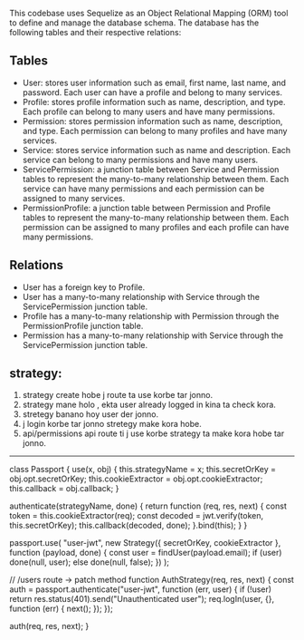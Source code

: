 This codebase uses Sequelize as an Object Relational Mapping (ORM) tool to define and manage the database schema. The database has the following tables and their respective relations:

## Tables
- User: stores user information such as email, first name, last name, and password. Each user can have a profile and belong to many services.
- Profile: stores profile information such as name, description, and type. Each profile can belong to many users and have many permissions.
- Permission: stores permission information such as name, description, and type. Each permission can belong to many profiles and have many services.
- Service: stores service information such as name and description. Each service can belong to many permissions and have many users.
- ServicePermission: a junction table between Service and Permission tables to represent the many-to-many relationship between them. Each service can have many permissions and each permission can be assigned to many services.
- PermissionProfile: a junction table between Permission and Profile tables to represent the many-to-many relationship between them. Each permission can be assigned to many profiles and each profile can have many permissions.

## Relations
- User has a foreign key to Profile.
- User has a many-to-many relationship with Service through the ServicePermission junction table.
- Profile has a many-to-many relationship with Permission through the PermissionProfile junction table.
- Permission has a many-to-many relationship with Service through the ServicePermission junction table.

strategy:
------------
1. strategy create hobe j route ta use korbe tar jonno.
2. strategy mane holo , ekta user already logged in kina ta check kora.
3. stretegy banano hoy user der jonno.
4. j login korbe tar jonno stretegy make kora hobe.
5. api/permissions api route ti j use korbe strategy ta make kora hobe tar jonno.
----
class Passport {
  use(x, obj) {
    this.strategyName = x;
    this.secretOrKey = obj.opt.secretOrKey;
    this.cookieExtractor = obj.opt.cookieExtractor;
    this.callback = obj.callback;
  }
  
  authenticate(strategyName, done) {
    return function (req, res, next) {
      const token = this.cookieExtractor(req);
      const decoded = jwt.verify(token, this.secretOrKey);
      this.callback(decoded, done);
    }.bind(this);
  }
}

passport.use(
  "user-jwt",
  new Strategy({ secretOrKey, cookieExtractor }, function (payload, done) {
    const user = findUser(payload.email);
    if (user) done(null, user);
    else done(null, false);
  })
);

// /users route -> patch method
function AuthStrategy(req, res, next) {
  const auth = passport.authenticate("user-jwt", function (err, user) {
    if (!user) return res.status(401).send("Unauthenticated user");
    req.logIn(user, {}, function (err) {
      next();
    });
  });
  
  auth(req, res, next);
}
